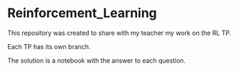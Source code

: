 # Reinforcement_Learning

This repository was created to share with my teacher my work on the RL TP.

Each TP has its own branch. 

The solution is a notebook with the answer to each question.
